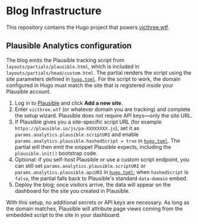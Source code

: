# Blog Infrastructure

This repository contains the Hugo project that powers [victhree.wtf](https://victhree.wtf/).

## Plausible Analytics configuration

The blog emits the Plausible tracking script from `layouts/partials/plausible.html`, which is included in `layouts/partials/head/custom.html`. The partial renders the script using the site parameters defined in [`hugo.toml`](hugo.toml). For the script to work, the domain configured in Hugo must match the site that is registered inside your Plausible account.

1. Log in to [Plausible](https://plausible.io/sites) and click **Add a new site**.
2. Enter `victhree.wtf` (or whatever domain you are tracking) and complete the setup wizard. Plausible does not require API keys—only the site URL.
3. If Plausible gives you a site-specific script URL (for example `https://plausible.io/js/pa-XXXXXXXX.js`), set it as `params.analytics.plausible.scriptURI` and enable `params.analytics.plausible.hashedScript = true` in [`hugo.toml`](hugo.toml). The partial will then emit the snippet Plausible expects, including the `plausible.init()` bootstrap code.
4. Optional: if you self-host Plausible or use a custom script endpoint, you can still set `params.analytics.plausible.scriptURI` or `params.analytics.plausible.apiURI` in [`hugo.toml`](hugo.toml); when `hashedScript` is `false`, the partial falls back to Plausible's standard `data-domain` embed.
5. Deploy the blog; once visitors arrive, the data will appear on the dashboard for the site you created in Plausible.

With this setup, no additional secrets or API keys are necessary. As long as the domain matches, Plausible will attribute page views coming from the embedded script to the site in your dashboard.
